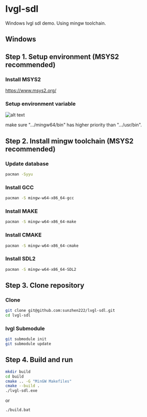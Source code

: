 # lvgl-sdl
Windows lvgl sdl demo. Using mingw toolchain.

## Windows

## Step 1. Setup environment (MSYS2 recommended)
### Install MSYS2
https://www.msys2.org/

### Setup environment variable
![alt text](/others/environment_variable.png)

make sure ".../mingw64/bin" has higher priority than ".../usr/bin".

## Step 2. Install mingw toolchain (MSYS2 recommended)
### Update database
```Bash
pacman -Syyu
```
### Install GCC
```Bash
pacman -S mingw-w64-x86_64-gcc
```
### Install MAKE
```Bash
pacman -S mingw-w64-x86_64-make
```
### Install CMAKE
```Bash
pacman -S mingw-w64-x86_64-cmake
```
### Install SDL2
```Bash
pacman -S mingw-w64-x86_64-SDL2
```

## Step 3. Clone repository
### Clone
```Bash
git clone git@github.com:sunzhen222/lvgl-sdl.git
cd lvgl-sdl
```
### lvgl Submodule
```Bash
git submodule init
git submodule update
```

## Step 4. Build and run
```Bash
mkdir build
cd build
cmake .. -G "MinGW Makefiles"
cmake --build .
./lvgl-sdl.exe
```

or
```Bash
./build.bat
```

